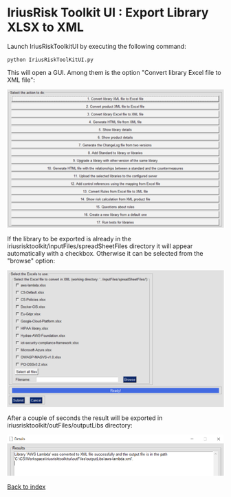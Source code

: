 IriusRisk Toolkit UI : Export Library XLSX to XML
================================================================    

Launch IriusRiskToolkitUI by executing the following command:    

```
python IriusRiskToolKitUI.py
```

This will open a GUI. Among them is the option "Convert library Excel file to
XML file":

![](attachments/menu.png)

If the library to be exported is already in the
iriusrisktoolkit/inputFiles/spreadSheetFiles directory it will appear
automatically with a checkbox. Otherwise it can be selected from the
"browse" option:

![](attachments/1053065217/1053261825.png)

After a couple of seconds the result will be exported in
iriusrisktoolkit/outFiles/outputLibs directory:

![](attachments/1053065217/1053097992.png)    

[Back to index](Readme.md)